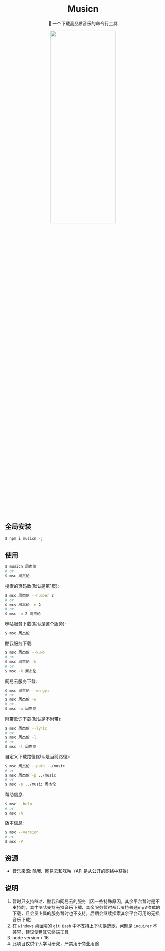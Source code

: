 <div align="center">

# Musicn

🎵 一个下载高品质音乐的命令行工具

<img src="https://user-images.githubusercontent.com/44596995/187193232-c3ac00ea-ec21-47e8-9f29-55c195417286.gif" width="65%" height="40%" />

</div>

## 全局安装

```bash
$ npm i musicn -g
```

## 使用

```bash
$ musicn 周杰伦
# or
$ msc 周杰伦
```

搜索的页码数(默认是第1页):

```bash
$ msc 周杰伦 --number 2
# or
$ msc 周杰伦 -n 2
# or
$ msc -n 2 周杰伦
```

咪咕服务下载(默认是这个服务):

```bash
$ msc 周杰伦
```

酷我服务下载:

```bash
$ msc 周杰伦 --kuwo
# or
$ msc 周杰伦 -k
# or
$ msc -k 周杰伦
```

网易云服务下载:

```bash
$ msc 周杰伦 --wangyi
# or
$ msc 周杰伦 -w
# or
$ msc -w 周杰伦
```

附带歌词下载(默认是不附带):

```bash
$ msc 周杰伦 --lyric
# or
$ msc 周杰伦 -l
# or
$ msc -l 周杰伦
```

自定义下载路径(默认是当前路径):

```bash
$ msc 周杰伦 --path ../music
# or
$ msc 周杰伦 -p ../music
# or
$ msc -p ../music 周杰伦
```

帮助信息:

```bash
$ msc --help
# or
$ msc -h
```

版本信息:

```bash
$ msc --version
# or
$ msc -V
```

## 资源

- 音乐来源: 酷我、网易云和咪咕（API 是从公开的网络中获得）

## 说明

1. 暂时只支持咪咕、酷我和网易云的服务（因一些特殊原因，其余平台暂时是不支持的，其中咪咕支持无损音乐下载，其余服务暂时都只支持普通mp3格式的下载，且会员专属的服务暂时也不支持，后期会继续探索其余平台可用的无损音乐下载）
2. 在 `windows` 桌面端的 `git Bash` 中不支持上下切换选歌，问题是 `inquirer` 不兼容，建议使用其它终端工具
3. node version > 16
4. 此项目仅供个人学习研究，严禁用于商业用途
